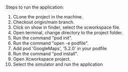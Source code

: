 Steps to run the application:

1. CLone the project in the machine.
2. Checkout origin/main branch.
3. Click on show in finder, select the xcworkspace file.
4. Open terminal, change directory to the project folder.
5. Run the command "pod init".
6. Run the command "open -e podfile".
7. Add pod 'GoogleMaps', '5.2.0' in your podfile
8. Run the command "pod install".
9. Open Xcworkspace project.
10. Select the simulator and run the application
